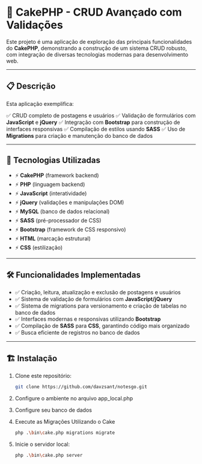 # 🎯 CakePHP - CRUD Avançado com Validações

Este projeto é uma aplicação de exploração das principais funcionalidades do **CakePHP**, demonstrando a construção de um sistema CRUD robusto, com integração de diversas tecnologias modernas para desenvolvimento web.

---

## 📋 Descrição

Esta aplicação exemplifica:

✅ CRUD completo de postagens e usuários
✅ Validação de formulários com **JavaScript** e **jQuery**
✅ Integração com **Bootstrap** para construção de interfaces responsivas
✅ Compilação de estilos usando **SASS**
✅ Uso de **Migrations** para criação e manutenção do banco de dados

---

## 🚀 Tecnologias Utilizadas

- ⚡ **CakePHP** (framework backend)
- ⚡ **PHP** (linguagem backend)
- ⚡ **JavaScript** (interatividade)
- ⚡ **jQuery** (validações e manipulações DOM)
- ⚡ **MySQL** (banco de dados relacional)
- ⚡ **SASS** (pré-processador de CSS)
- ⚡ **Bootstrap** (framework de CSS responsivo)
- ⚡ **HTML** (marcação estrutural)
- ⚡ **CSS** (estilização)

---

## 🛠️ Funcionalidades Implementadas

- ✅ Criação, leitura, atualização e exclusão de postagens e usuários
- ✅ Sistema de validação de formulários com **JavaScript/jQuery**
- ✅ Sistema de migrations para versionamento e criação de tabelas no banco de dados
- ✅ Interfaces modernas e responsivas utilizando **Bootstrap**
- ✅ Compilação de **SASS** para **CSS**, garantindo código mais organizado
- ✅ Busca eficiente de registros no banco de dados

---

## 🏗️ Instalação

1. Clone este repositório:
   ```bash
   git clone https://github.com/davzsant/notesgo.git

2. Configure o ambiente no arquivo app_local.php

3. Configure seu banco de dados

4. Execute as Migrações Utilizando o Cake
    ```bash
    php .\bin\cake.php migrations migrate

5. Inicie o servidor local:
    ```bash
    php .\bin\cake.php server

